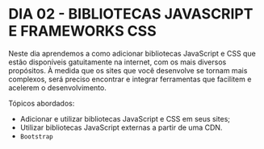 # DIA 02 - BIBLIOTECAS JAVASCRIPT E FRAMEWORKS CSS

Neste dia aprendemos a como adicionar bibliotecas JavaScript e CSS que estão disponíveis gatuitamente na internet, com os mais diversos propósitos.  À medida que os sites que você desenvolve se tornam mais complexos, será preciso encontrar e integrar ferramentas que facilitem e acelerem o desenvolvimento.

Tópicos abordados:

- Adicionar e utilizar bibliotecas JavaScript e CSS em seus sites;
- Utilizar bibliotecas JavaScript externas a partir de uma CDN.
-  `Bootstrap`